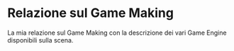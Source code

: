 # Relazione sul Game Making
 La mia relazione sul Game Making con la descrizione dei vari Game Engine disponibili sulla scena.

